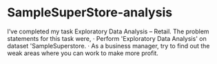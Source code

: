 # SampleSuperStore-analysis
I’ve completed my task Exploratory Data Analysis – Retail.
The problem statements for this task were,
·      Perform 'Exploratory Data Analysis' on dataset 'SampleSuperstore.
·      As a business manager, try to find out the weak areas where you can work to make more profit.
